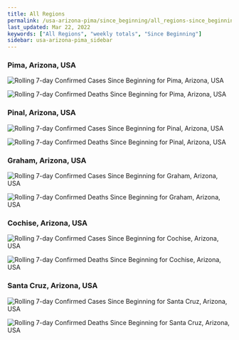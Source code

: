 ```yaml
---
title: All Regions
permalink: /usa-arizona-pima/since_beginning/all_regions-since_beginning.html
last_updated: Mar 22, 2022
keywords: ["All Regions", "weekly totals", "Since Beginning"]
sidebar: usa-arizona-pima_sidebar
---
```


<h3>Pima, Arizona, USA</h3>

![Rolling 7-day Confirmed Cases Since Beginning for Pima, Arizona, USA](/covid_tracker/images/graphs/usa-arizona-pima-rolling_7_days_confirmed-since_beginning_graph.png)

![Rolling 7-day Confirmed Deaths Since Beginning for Pima, Arizona, USA](/covid_tracker/images/graphs/usa-arizona-pima-rolling_7_days_deaths-since_beginning_graph.png)

<h3>Pinal, Arizona, USA</h3>

![Rolling 7-day Confirmed Cases Since Beginning for Pinal, Arizona, USA](/covid_tracker/images/graphs/usa-arizona-pinal-rolling_7_days_confirmed-since_beginning_graph.png)

![Rolling 7-day Confirmed Deaths Since Beginning for Pinal, Arizona, USA](/covid_tracker/images/graphs/usa-arizona-pinal-rolling_7_days_deaths-since_beginning_graph.png)

<h3>Graham, Arizona, USA</h3>

![Rolling 7-day Confirmed Cases Since Beginning for Graham, Arizona, USA](/covid_tracker/images/graphs/usa-arizona-graham-rolling_7_days_confirmed-since_beginning_graph.png)

![Rolling 7-day Confirmed Deaths Since Beginning for Graham, Arizona, USA](/covid_tracker/images/graphs/usa-arizona-graham-rolling_7_days_deaths-since_beginning_graph.png)

<h3>Cochise, Arizona, USA</h3>

![Rolling 7-day Confirmed Cases Since Beginning for Cochise, Arizona, USA](/covid_tracker/images/graphs/usa-arizona-cochise-rolling_7_days_confirmed-since_beginning_graph.png)

![Rolling 7-day Confirmed Deaths Since Beginning for Cochise, Arizona, USA](/covid_tracker/images/graphs/usa-arizona-cochise-rolling_7_days_deaths-since_beginning_graph.png)

<h3>Santa Cruz, Arizona, USA</h3>

![Rolling 7-day Confirmed Cases Since Beginning for Santa Cruz, Arizona, USA](/covid_tracker/images/graphs/usa-arizona-santa_cruz-rolling_7_days_confirmed-since_beginning_graph.png)

![Rolling 7-day Confirmed Deaths Since Beginning for Santa Cruz, Arizona, USA](/covid_tracker/images/graphs/usa-arizona-santa_cruz-rolling_7_days_deaths-since_beginning_graph.png)
